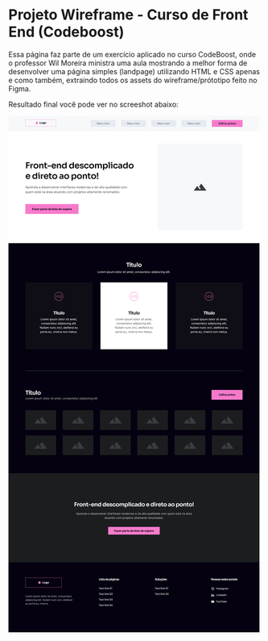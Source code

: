 # Projeto Wireframe - Curso de Front End (Codeboost)

Essa página faz parte de um exercício aplicado no curso CodeBoost, onde o professor Wil Moreira ministra 
uma aula mostrando a melhor forma de desenvolver uma página simples (landpage) utilizando HTML e CSS apenas e como também,
extraindo todos os assets do wireframe/prótotipo feito no Figma.

Resultado final você pode ver no screeshot abaixo:

![Wireframe](./wireframe-codeboost.png)
